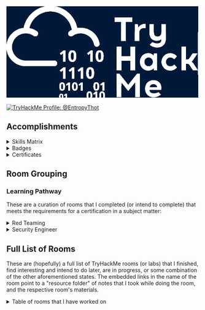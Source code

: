 
<img src="./images/banner.png" width="500px" />

<a href="https://tryhackme.com/p/EntropyThot"><img src="https://tryhackme-badges.s3.amazonaws.com/EntropyThot.png" alt="TryHackMe Profile: @EntropyThot"></a>

## Accomplishments

<details>
<summary>Skills Matrix</summary>

<img width="500px;" alt="skills matrix" src="./images/skills_matrix.png" />
</details>

<details>
<summary>Badges</summary>

<img src="./images/thm_badges.png" width="700px" />
</details>

<details>
<summary>Certificates</summary>

* [Jr Penetration Tester Learning Path](./images/certs/junior-pentest.pdf)

</details>

## Room Grouping

### Learning Pathway

These are a curation of rooms that I completed (or intend to complete) that meets the requirements for a certification in a subject matter:

<details>
<summary>Red Teaming</summary>

* __Red Team Fundamentals:__ Learn the core components of a red team engagement, from threat intelligence to OPSEC and C2s.
    * ~~[Red Team Fundamentals]()~~: Learn about the basics of a red engagement, the main components and stakeholders involved, and how red teaming differs from other cyber security engagements.
    * ~~[Red Team Engagements]()~~: Learn the steps and procedures of a red team engagement, including planning, frameworks, and documentation.
    * ~~[Red Team Threat Intel]()~~: Apply threat intelligence to red team engagements and adversary emulation.
    * ~~[Red Team OPSEC]()~~: Learn how to apply Operations Security (OPSEC) process for Red Teams.
    * ~~[Intro to C2]()~~: Learn the essentials of Command and Control to help you become a better Red Teamer and simplify your next Red Team assessment!
* __Initial Access:__ Explore the different techniques to gain initial access to a target system and network from a Red Teamer’s perspective.
    * ~~[Red Team Recon]()~~: Learn how to use DNS, advanced searching, Recon-ng, and Maltego to collect information about your target.
    * ~~[Weaponization]()~~: Understand and explore common red teaming weaponization techniques. You will learn to build custom payloads using common methods seen in the industry to get initial access.
    * ~~[Password Attacks]()~~: This room introduces the fundamental techniques to perform a successful password attack against various services and scenarios.
    * ~~[Phishing]()~~: Learn what phishing is and why it's important to a red team engagement. You will set up phishing infrastructure, write a convincing phishing email and try to trick your target into opening your email in a real-world simulation.
* __Post Compromise:__ Learn about the steps taken by an attacker right after gaining an initial foothold on a network.
    * ~~[The Lay of the Land]()~~: Learn about and get hands-on with common technologies and security products used in corporate environments; both host and network-based security solutions are covered.
    * ~~[Enumeration]()~~: This room is an introduction to enumeration when approaching an unknown corporate environment.
    * ~~[Windows Privilege Escalation]()~~: Learn the fundamentals of Windows privilege escalation techniques.
    * ~~[Windows Local Persistence]()~~: Learn the most common persistence techniques used on Windows machines.
    * ~~[Lateral Movement and Pivoting]()~~: Learn about common techniques used to move laterally across a Windows network.
    * ~~[Data Exfiltration]()~~: An introduction to Data Exfiltration and Tunneling techniques over various protocols.
* __Host Evasions:__ Understand the techniques behind host-based security and bypass the most common security products in Windows operating systems.
    * ~~[Windows Internals]()~~: Learn and understand the fundamentals of how Windows operates at its core.
    * ~~[Introduction to Windows API]()~~: Learn how to interact with the win32 API and understand its wide range of use cases.
    * ~~[Abusing Windows Internals]()~~: Leverage windows internals components to evade common detection solutions, using modern tool-agnostic approaches.
    * ~~[Introduction to Antivirus]()~~: Understand how antivirus software works and what detection techniques are used to bypass malicious file checks.
    * ~~[AV Evasion: Shellcode]()~~: Learn shellcode encoding, packing, binders, and crypters.
    * ~~[Obfuscation Principles]()~~: Leverage tool-agnostic software obfuscation practices to hide malicious functions and create unique code.
    * ~~[Signature Evasion]()~~: Learn how to break signatures and evade common AV, using modern tool-agnostic approaches.
    * ~~[Bypassing UAC]()~~: Learn common ways to bypass User Account Control (UAC) in Windows hosts.
    * ~~[Runtime Detection Evasion]()~~: Learn how to bypass common runtime detection measures, such as AMSI, using modern tool-agnostic approaches.
    * ~~[Evading Logging and Monitoring]()~~: Learn how to bypass common logging and system monitoring, such as ETW, using modern tool-agnostic approaches.
    * ~~[Living Off the Land]()~~: Learn the essential concept of "Living Off the Land" in Red Team engagements.
* __Network Security Evasion:__ Learn how to bypass and evade different security solutions used in the industry, such as firewalls and IDS/IPS.
    * ~~[Network Security Solutions]()~~: Learn about and experiment with various IDS/IPS evasion techniques, such as protocol and payload manipulation.
    * ~~[Firewalls]()~~: Learn about and experiment with various firewall evasion techniques, such as port hopping and port tunneling.
    * ~~[Sandbox Evasion]()~~: Learn about active defense mechanisms Blue Teamers can deploy to identify adversaries in their environment.
* __Compromising Active Directory:__ Learn and exploit Active Directory networks through core security issues stemming from misconfigurations.
    * ~~[Active Directory Basics]()~~: This room will introduce the basic concepts and functionality provided by Active Directory.
    * ~~[Breaching Active Directory]()~~: This network covers techniques and tools that can be used to acquire that first set of AD credentials that can then be used to enumerate AD.
    * ~~[Enumerating Active Directory]()~~: This room covers various Active Directory enumeration techniques, their use cases as well as drawbacks.
    * ~~[Lateral Movement and Pivoting]()~~: Learn about common techniques used to move laterally across a Windows network.
    * ~~[Exploiting Active Directory]()~~: Learn common AD exploitation techniques that can allow you to reach your goal in an AD environment.
    * ~~[Persisting Active Directory]()~~: Learn about common Active Directory persistence techniques that can be used post-compromise to ensure the blue team will not be able to kick you out during a red team exercise.
    * ~~[Credentials Harvesting]()~~: Apply current authentication models employed in modern environments to a red team approach.
</details>

<details>
<summary>Security Engineer</summary>

* __Introduction to Security Engineering:__ Acquire the foundations for security engineering. Learn about security principles, cryptography fundamentals, and identity management basics.
* __Threats and Risks:__ Understand how security engineers help their organisations to identify threats and risks to better manage them.
* __Network and System Security:__ Explore principles of network & system security, including secure protocols, hardening OS, cloud, and network devices using latest techniques.
* __Software Security:__ Understand how security integrates into the development process of an application, and learn how to mitigate common vulnerabilities in web applications.
* __Managing Incidents:__ Understand how security engineers help their organisations during an incident to reduce the impact of the incident.
</details>

## Full List of Rooms

These are (hopefully) a full list of TryHackMe rooms (or labs) that I finished, find interesting and intend to do later, are in progress, or some combination of the other aforementioned states. The embedded links in the name of the room point to a "resource folder" of notes that I took while doing the room, and the respective room's materials.

<details>
<summary>Table of rooms that I have worked on</summary>

| __Room__ | __Categories/Tags__ | __THM Description__ | __Level__ | __Time Credits (in minutes)__ | __Status__ |
|----------|---------------------|---------------------|-----------|-------------------------------|------------|
| 25 Days of Cyber Security | [todo] | [todo] | Easy | 0 | Completed |
| Abusing Windows Internals | [todo] | [todo] | Hard | 60 | Completed |
| Active Directory Basics | [todo] | [todo] | Easy | 30 | Completed |
| Active Directory Hardening | [todo] | [todo] | Medium | 120 | Completed |
| Active Reconnaissance | [todo] | [todo] | Easy | 60 | Completed |
| Advanced SQL Injection | [todo] | [todo] | Medium | 60 | Completed |
| Advanced Static Analysis | [todo] | [todo] | Medium | 200 | Completed |
| Advent of Cyber '23 Side Quest | [todo] | [todo] | Info | 60 | In Progress |
| Advent of Cyber 1 [2019] | [todo] | [todo] | Easy | 0 | In Progress |
| Advent of Cyber 2 [2020] | [todo] | [todo] | Medium | 1440 | In Progress |
| Advent of Cyber 2022 | [todo] | [todo] | Easy | 1440 | In Progress |
| Advent of Cyber 2023 | [todo] | [todo] | Easy | 1440 | Completed |
| Advent of Cyber 3 (2021) | [todo] | [todo] | Easy | 1440 | Completed |
| Agent Sudo | [todo] | [todo] | Easy | 0 | Completed |
| Alfred | [todo] | [todo] | Easy | 45 | Completed |
| Analysing Volatile Memory | [todo] | [todo] | Easy | 90 | Completed |
| Android Hacking 101 | [todo] | [todo] | Medium | 0 | Completed |
| Android Malware Analysis | [todo] | [todo] | Easy | 60 | Completed |
| Anthem | [todo] | [todo] | Easy | 0 | Completed |
| Anti-Reverse Engineering | [todo] | [todo] | Medium | 60 | Completed |
| Atlas | [todo] | [todo] | Easy | 45 | Completed |
| Atomic Red Team | [todo] | [todo] | Medium | 120 | In Progress |
| AttackerKB | [todo] | [todo] | Easy | 0 | Completed |
| Attacking Kerberos | [todo] | [todo] | Easy | 0 | In Progress |
| [Attacktive Directory](./rooms/attacktivedirectory) | Red Teaming, Active Directory, boot2root | 99% of Corporate networks run off of AD. But can you exploit a vulnerable Domain Controller? | Medium | 0 | Completed |
| Auditing and Monitoring | [todo] | [todo] | Easy | 60 | Completed |
| Aurora EDR | [todo] | [todo] | Medium | 60 | Completed |
| Authentication Bypass | [todo] | [todo] | Easy | 30 | Completed |
| Autopsy | [todo] | [todo] | Easy | 60 | Completed |
| AV Evasion: Shellcode | [todo] | [todo] | Medium | 120 | Completed |
| b3dr0ck | [todo] | [todo] | Easy | 60 | In Progress |
| Badbyte | [todo] | [todo] | Easy | 0 | Completed |
| Baron Samedit | [todo] | [todo] | Info | 0 | Completed |
| Bash Scripting | [todo] | [todo] | Easy | 45 | Completed |
| Basic Dynamic Analysis | [todo] | [todo] | Medium | 120 | Completed |
| Basic Malware RE | [todo] | [todo] | Medium | 0 | Completed |
| Basic Pentesting | [todo] | [todo] | Easy | 0 | Completed |
| Basic Static Analysis | [todo] | [todo] | Medium | 120 | Completed |
| Bebop | [todo] | [todo] | Easy | 30 | Completed |
| Become a Hacker | [todo] | [todo] | Easy | 20 | Completed |
| Becoming a First Responder | [todo] | [todo] | Easy | 120 | Completed |
| Blaster | [todo] | [todo] | Easy | 30 | Completed |
| Blue | Windows, Eternal Blue, MS17-010, boot2root, Exploitation | Deploy & hack into a Windows machine, leveraging common misconfigurations issues. | Easy | 30 | Completed | 
| Bolt | [todo] | [todo] | Easy | 0 | Completed |
| Bounty Hacker | [todo] | [todo] | Easy | 0 | Completed |
| Brim | [todo] | [todo] | Medium | 120 | Completed |
| Bulletproof Penguin | [todo] | [todo] | Easy | 45 | Completed |
| Burp Suite: Extensions | [todo] | [todo] | Easy | 30 | Completed |
| Burp Suite: Intruder | [todo] | [todo] | Medium | 90 | Completed |
| Burp Suite: Other Modules | [todo] | [todo] | Easy | 45 | Completed |
| Burp Suite: Repeater | [todo] | [todo] | Info | 60 | Completed |
| Burp Suite: The Basics | [todo] | [todo] | Info | 60 | Completed |
| Bypass Disable Functions | [todo] | [todo] | Info | 60 | Completed |
| Bypassing UAC | [todo] | [todo] | Medium | 45 | Completed |
| CAPA: The Basics | [todo] | [todo] | Easy | 60 | In Progress |
| Careers in Cyber | [todo] | [todo] | Info | 60 | Completed |
| CC: Ghidra | [todo] | [todo] | Easy | 0 | Completed |
| CC: Pen Testing | [todo] | [todo] | [todo] | [todo] | [todo] |
| CI/CD and Build Security | [todo] | [todo] | Medium | 120 | In Progress |
| Cloud-based IaC | [todo] | [todo] | Easy | 180 | Completed |
| Cluster Hardening | [todo] | [todo] | Medium | 30 | In Progress |
| Command Injection | [todo] | [todo] | Easy | 20 | Completed |
| Common Attacks | [todo] | [todo] | Info | 40 | Completed |
| Common Linux Privesc | [todo] | [todo] | Easy | 0 | Completed |
| Container Hardening | [todo] | [todo] | Easy | 40 | Completed |
| Container Vulnerabilities | [todo] | [todo] | Easy | 60 | Completed |
| Content Discovery | [todo] | [todo] | Easy | 30 | Completed |
| Content Security Policy | [todo] | [todo] | [todo] | [todo] | [todo] |
| Cross-site Scripting | [todo] | [todo] | [todo] | [todo] | [todo] |
| Crylo | [todo] | [todo] | Medium | 60 | In Progress |
| Cryptography Basics | [todo] | [todo] | Easy | 45 | Completed |
| Cryptography for Dummies | [todo] | [todo] | Easy | 30 | Completed |
| CTF collection Vol. 1 | [todo] | [todo] | [todo] | [todo] | [todo] |
| [Custom Alert Rules in Wazuh](./rooms/customalertrulesinwazuh) | DFIR, EDR, Logging | Learn how to create rules in Wazuh for your environment. | Easy | 60 | Completed |
| CVE-2021-41773/24013 | [todo] | [todo] | Info | 15 | Completed |
| CVE-2022-26923 | [todo] | [todo] | Easy | 60 | In Progress |
| CVE-2023-38408 | [todo] | [todo] | Medium | 60 | In Progress |
| Cyber Kill Chain | [todo] | [todo] | Easy | 45 | Complete |
| Cyber Scotland 2021 | [todo] | [todo] | Easy | 0 | Completed |
| Daily Bugle | [todo] | [todo] | Hard | 0 | Completed |
| DAST | [todo] | [todo] | Medium | 120 | Completed |
| Data Exfiltration | [todo] | [todo] | Hard | 60 | Completed |
| Dependency Management | [todo] | [todo] | [todo] | [todo] | [todo] |
| DFIR: An Introduction | [todo] | [todo] | Easy | 90 | Completed |
| Diamond Model | [todo] | [todo] | Easy | 35 | Completed |
| [Digital Forensics Case B4DM755](./rooms/caseb4dm755) | Case Study, DFIR | Acquire the critical skills of evidence preservation, disk imaging, and artefact analysis for use in court. | Easy | 120 | Completed |
| Digital Forensics Fundamentals | [todo] | [todo] | Easy | 60 | Completed |
| Dirty Pipe: CVE-2022-0847 | [todo] | [todo] | Info | 42 | Completed |
| Dissecting PE Headers | [todo] | [todo] | Medium | 120 | Completed |
| [Dumping Router Firmware](./rooms/rfirmware) | Case Study, Software Forensics, Reverse Engineering | Have you ever been curious about how your router works? What OS it runs? What makes it tick? | Medium | 0 | Completed |
| DLL HIJACKING | [todo] | [todo] | [todo] | [todo] | [todo] |
| DNS in detail | [todo] | [todo] | [todo] | [todo] | [todo] |
| DNS Manipulation | [todo] | [todo] | [todo] | [todo] | [todo] |
| DOM-Based Attacks | [todo] | [todo] | Easy | 60 | In Progress |
| Dunkle Materie | [todo] | [todo] | [todo] | [todo] | [todo] |
| DVWA | [todo] | [todo] | [todo] | [todo] | [todo] |
| Dynamic Analysis: Debugging | [todo] | [todo] | [todo] | [todo] | [todo] |
| Empire | [todo] | [todo] | [todo] | [todo] | [todo] |
| Encryption – Crypto 101 | [todo] | [todo] | [todo] | [todo] | [todo] |
| Enumeration | [todo] | [todo] | [todo] | [todo] | [todo] |
| Enumeration & Brute Force | [todo] | [todo] | Easy | 30 | Completed |
| [Eradication & Remediation](./rooms/eradicationandremediation) | DFIR, Methodology | A look into the fourth phase of the Incident Response framework: Eradication, Remediation, and Recovery. | Easy | 60 | Completed | 
| Evading Logging and Monitoring | [todo] | [todo] | Medium | 60 | In Progress |
| Eviction | [todo] | [todo] | Easy | 45 | Completed |
| Expediting Registry Analysis | [todo] | [todo] | Medium | 120 | Completed |
| Exploit Vulnerabilities | [todo] | [todo] | Easy | 20 | Completed |
| Extending Your Network | [todo] | [todo] | Info | 20 | Completed |
| ffuf | [todo] | [todo] | Easy | 0 | Completed |
| File Inclusion | [todo] | [todo] | Medium | 60 | Completed |
| Fire Inclusion, Path Traversal | [todo] | [todo] | Medium | 60 | Completed |
| Firewalls | [todo] | [todo] | Medium | 180 | Completed |
| Firewall Fundamentals | [todo] | [todo] | Easy | 60 | Completed |
| FlareVM: Arsenal of Tools | [todo] | [todo] | Easy | 40 | Completed |
| Follina MSDT | [todo] | [todo] | [todo] | [todo] | [todo] |
| Forensic Imaging | [todo] | [todo] | Easy | 45 | Completed |
| Game Zone | [todo] | [todo] | Easy | 0 | Completed |
| Geolocating Images | [todo] | [todo] | Easy | 0 | Completed |
| Getting Started | [todo] | [todo] | [todo] | [todo] | [todo] |
| Gobuster: The Basics | [todo] | [todo] | Easy | 60 | In Progress |
| Google Dorking | [todo] | [todo] | Easy | 0 | Completed |
| Governance & Regulation | [todo] | [todo] | Easy | 120 | Completed |
| Hacking with PowerShell | [todo] | [todo] | Easy | 30 | Completed |
| [HackPark](./rooms/hackpark) | boot2root, Exploitation, Case Study | Bruteforce a websites login with Hydra, identify and use a public exploit then escalate your privileges on this Windows machine! | Medium | 0 | Completed |
| Hardening Basics Part 1 | [todo] | [todo] | Easy | 0 | Completed |
| Hardening Basics Part 2 | [todo] | [todo] | Easy | 0 | Completed |
| Hashing Basics | [todo] | [todo] | Easy | 75 | Completed |
| Hashing – Crypto 101 | [todo] | [todo] | Medium | 30 | Completed |
| HeartBleed | CTF, Metasploit, Exploitation, Crypto | SSL issues are still lurking in the wild! Can you exploit this web servers OpenSSL? | Easy | 60 | Completed |
| History of Malware | [todo] | [todo] | [todo] | [todo] | [todo] |
| Hosted Hypervisors | [todo] | [todo] | Easy | 60 | Completed |
| How to use TryHackMe | [todo] | [todo] | [todo] | [todo] | [todo] |
| How websites work | [todo] | [todo] | [todo] | [todo] | [todo] |
| HTTP Request Smuggling | [todo] | [todo] | [todo] | [todo] | [todo] |
| Hunt Me I: Payment Collectors | [todo] | [todo] | [todo] | [todo] | [todo] |
| Hydra | [todo] | [todo] | [todo] | [todo] | [todo] |
| Ice | [todo] | [todo] | [todo] | [todo] | [todo] |
| IDE | [todo] | [todo] | [todo] | [todo] | [todo] |
| [Identification & Scoping](./rooms/identificationandscoping) | Help Desk, Blue Teaming, DFIR | A look into the second phase of the Incident Response Framework, Identification & Scoping. | Medium | 60 | Completed | 
| Identity and Access Management | [todo] | [todo] | Easy | 120 | Completed |
| IDOR | [todo] | [todo] | Easy | 30 | Completed |
| IDS Fundamentals | [todo] | [todo] | Easy | 60 | In Progress |
| Incident handling with Splunk | [todo] | [todo] | Medium | 300 | In Progress |
| Incident Response Fundamentals | [todo] | [todo] | Easy | 60 | Completed |
| Injection | [todo] | [todo] | [todo] | [todo] | [todo] |
| Insecure Deserialisation | [todo] | [todo] | Medium | 120 | In Progress |
| Intro PoC Scripting | [todo] | [todo] | [todo] | [todo] | [todo] |
| Intro to C2 | [todo] | [todo] | Medium | 60 | Completed |
| Intro to Cloud Security | [todo] | [todo] | Easy | 180 | Completed |
| Intro to Cold System Forensics | [todo] | [todo] | Easy | 60 | Completed |
| Intro to Containerisation | [todo] | [todo] | Info | 30 | Completed |
| Intro to Cyber Threat Intel | [todo] | [todo] | Easy | 45 | Completed |
| Intro to Defensive Security | [todo] | [todo] | Easy | 90 | Completed |
| Intro to Detection Engineering | [todo] | [todo] | Easy | 60 | Completed |
| Intro to Digital Forensics | [todo] | [todo] | Easy | 90 | Completed |
| Intro to Docker | [todo] | [todo] | Easy | 35 | Completed |
| Intro to Endpoint Security | [todo] | [todo] | Easy | 60 | Completed |
| Intro to IaC | [todo] | [todo] | Easy | 90 | Completed |
| Intro to IoT Pentesting | [todo] | [todo] | Easy | 0 | Completed |
| Intro to IR and IM | [todo] | [todo] | Info | 120 | Completed |
| Intro to ISAC | [todo] | [todo] | [todo] | [todo] | [todo] |
| Intro to Kubernetes | [todo] | [todo] | Easy | 60 | Completed |
| Intro to LAN | [todo] | [todo] | Info | 15 | Completed |
| Intro to Log Analysis | [todo] | [todo] | Easy | 60 | Completed |
| Intro to Logs | [todo] | [todo] | Easy | 30 | Completed |
| Intro to Malware Analysis | [todo] | [todo] | Medium | 90 | Completed |
| Intro to Offensive Security | [todo] | [todo] | Info | 15 | Completed |
| Intro to Pipeline Automation | [todo] | [todo] | Info | 60 | Completed |
| Intro To Pwntools | [todo] | [todo] | [todo] | [todo] | [todo] |
| Intro to SSRF | [todo] | [todo] | Easy | 30 | Completed |
| Intro to Threat Emulation | [todo] | [todo] | Medium | 60 | Completed |
| Intro to Windows | [todo] | [todo] | [todo] | [todo] | [todo] |
| Intro to x86-64 | [todo] | [todo] | [todo] | [todo] | [todo] |
| Introduction to Antivirus | [todo] | [todo] | Easy | 90 | Completed |
| Introduction to Cryptography | [todo] | [todo] | Medium | 240 | Completed |
| Introduction to CryptOps | [todo] | [todo] | Easy | 60 | Completed |
| Introduction to DevSecOps | [todo] | [todo] | Medium | 120 | Completed |
| Introduction to Django | [todo] | [todo] | Easy | 0 | Completed |
| Introduction to Flask | [todo] | [todo] | Easy | 15 | Completed |
| Introduction to OWASP ZAP | [todo] | [todo] | Easy | 0 | Completed |
| Introduction to SIEM | [todo] | [todo] | Easy | 120 | Completed |
| Introduction to Windows API | [todo] | [todo] | Easy | 60 | Completed |
| Introductory Networking | [todo] | [todo] | Easy | 20 | Completed |
| Introductory Researching | [todo] | [todo] | Easy | 0 | Completed |
| [Intrusion Detection](./rooms/idsevasion) | [todo] | [todo] | Medium | 60 | Completed |
| Investigating Windows | DFIR, Case Study, Windows, RDP | A windows machine has been hacked, its your job to go investigate this windows machine and find clues to what the hacker might have done. | Easy | 0 | Completed |
| Investigating Windows 2.0 | [todo] | [todo] | [todo] | [todo] | [todo] |
| Investigating with ELK 101 | [todo] | [todo] | Medium | 180 | In Progress |
| [iOS Analysis](./rooms/iosanalysis) | [todo] | [todo] | Easy | 45 | Completed |
| [iOS Forensics](./rooms/iosforensics) | Methodology, Toolkits, DFIR | Learn about the data acquisition techniques and tools used in iOS device digital forensics! | Easy | 0 | Completed |
| IR Difficulties and Challenges | [todo] | [todo] | Easy | 60 | Completed |
| IR Philosophy and Ethics | [todo] | [todo] | Easy | 40 | Completed |
| IR Playbooks | [todo] | [todo] | Easy | 60 | Completed |
| IR Timeline Analysis | [todo] | [todo] | Medium | 60 | In Progress |
| ISO27001 | [todo] | [todo] | Easy | 0 | Completed |
| [JavaScript Basics](./rooms/javascriptbasics) | Programming | Learn JavaScript, the high-level, multi-paradigm language of the web. | Easy | 0 | Completed |
| JavaScript Essentials | [todo] | [todo] | Easy | 60 | Completed |
| John The Ripper | [todo] | [todo] | Easy | 60 | Completed |
| Joomify | [todo] | [todo] | Medium | 40 | Completed |
| Junior Security Analyst Intro | [todo] | [todo] | Easy | 15 | Completed |
| Jupyter 101 | [todo] | [todo] | Easy | 0 | Completed |
| [JVM Reverse Engineering](./rooms/jvmreverseengineering) | Java, Reverse Engineering, Case Study | Learn JavaScript, the high-level, multi-paradigm language of the web. | Medium | 0 | In Progress |
| [JWT Security] | [todo] | [todo] | Easy | 60 | In Progress |
| K8s Best Security Practices | [todo] | [todo] | Medium | 60 | In Progress |
| KaffeeSec – SoMeSINT | [todo] | [todo] | Medium | 0 | Completed |
| Kali Machine | Basics | Access your own Kali Machine | Easy | 30 | Completed |
| KAPE | [todo] | [todo] | Medium | 90 | In Progress |
| Kenobi | [todo] | [todo] | Easy | 0 | Completed |
| LazyAdmin | [todo] | [todo] | Easy | 0 | Completed |
| LDAP Injection | [todo] | [todo] | Easy | 38 | Completed |
| Learn & win prizes - Fall 2022 | [todo] | [todo] | Info | 5 | Completed |
| Learn and win prizes #2 | [todo] | [todo] | Info | 5 | Completed |
| Learn and win prizes | [todo] | [todo] | Info | 0 | Completed |
| Learn Rust | [todo] | [todo] | Easy | 0 | Completed |
| Learning Cyber Security | [todo] | [todo] | Easy | 0 | Completed |
| Legal Considerations in DFIR | [todo] | [todo] | Medium | 60 | In Progress |
| Lessons Learned | [todo] | [todo] | Easy | 60 | Completed |
| LFI | [todo] | [todo] | Easy | 0 | Completed |
| LFI Basics | [todo] | [todo] | Easy | 0 | Completed |
| Linux Agency | [todo] | [todo] | Medium | 0 | In Progress |
| Linux Backdoors | [todo] | [todo] | Easy | 0 | Completed |
| [Linux File System Analysis](./rooms/linuxfilesystemanalysis) | Methodology, Toolkits, DFIR | Perform real-time file system analysis on a Linux system to identify an attacker's artefacts. | Easy | 60 | Completed | 
| Linux Forensics | [todo] | [todo] | Medium | 120 | Completed |
| Linux Function Hooking | [todo] | [todo] | Medium | 0 | Completed |
| Linux Fundamentals Part 1 | [todo] | [todo] | Info | 10 | Completed |
| Linux Fundamentals Part 2 | [todo] | [todo] | Info | 20 | Completed |
| Linux Fundamentals Part 3 | [todo] | [todo] | Info | 18 | Completed |
| Linux Incident Surface | [todo] | [todo] | Easy | 80 | Completed |
| Linux Live Analysis | [todo] | [todo] | Medium | 100 | Completed |
| Linux Logs Investigations | [todo] | [todo] | Medium | 60 | Completed |
| Linux PrivEsc | [todo] | [todo] | Medium | 0 | Completed |
| Linux PrivEsc Arena | [todo] | [todo] | Medium | 0 | Completed |
| Linux Privilege Escalation | [todo] | [todo] | Medium | 50 | Completed |
| [Linux Process Analysis](./rooms/linuxprocessanalysis) | [todo] | [todo] | Medium | 60 | Completed |
| Linux Server Forensics | [todo] | [todo] | Medium | 0 | Completed |
| Linux Shells | [todo] | [todo] | Easy | 45 | Completed |
| Linux Strength Training | [todo] | [todo] | Easy | 0 | Completed |
| Linux System Hardening | [todo] | [todo] | Medium | 120 | Completed |
| Linux: Local Enumeration | [todo] | [todo] | Easy | 0 | Completed |
| Living Off the Land | [todo] | [todo] | Medium | 60 | Completed |
| LocalPotato | [todo] | [todo] | Medium | 30 | In Progress |
| Log Fundamentals | [todo] | [todo] | Easy | 45 | Completed |
| Log Operations | [todo] | [todo] | Easy | 60 | Completed |
| Log Universe | [todo] | [todo] | Easy | 60 | In Progress |
| Logging for Accountability | [todo] | [todo] | Easy | 60 | Completed |
| MAL: Malware Introductory | [todo] | [todo] | Easy | 0 | Completed |
| MAL: REMnux – The Redux | [todo] | [todo] | Easy | 0 | Completed |
| MAL: Researching | [todo] | [todo] | Easy | 0 | Completed |
| MAL: Strings | [todo] | [todo] | Easy | 0 | Completed |
| MalDoc: Static Analysis | [todo] | [todo] | Medium | 60 | Completed |
| Metasploit: Exploitation | [todo] | [todo] | Easy | 20 | Completed |
| Metasploit: Introduction | [todo] | [todo] | Easy | 30 | Completed |
| Metasploit: Meterpreter | [todo] | [todo] | Easy | 20 | Completed |
| Microservices Architectures | [todo] | [todo] | Easy | 45 | Completed |
| Microsoft Windows Hardening | [todo] | [todo] | Easy | 120 | Completed |
| MISP | [todo] | [todo] | Medium | 60 | Completed |
| MITRE | [todo] | [todo] | Medium | 30 | Completed |
| Mobile Malware Analysis | [todo] | [todo] | Easy | 60 | Completed |
| Moniker Link (CVE-2024-21413) | [todo] | [todo] | Easy | 30 | Completed |
| Mother's Secret | [todo] | [todo] | Easy | 120 | Completed |
| Multi-Factor Authentication | [todo] | [todo] | Easy | 60 | Completed |
| Nessus | [todo] | [todo] | Easy | 0 | Completed |
| Net Sec Challenge | [todo] | [todo] | Medium | 60 | Completed |
| Network Device Hardening | [todo] | [todo] | Medium | 180 | Completed |
| Network Security | [todo] | [todo] | [todo] | [todo] | [todo] |
| Network Security Protocols | [todo] | [todo] | Medium | 180 | Completed |
| Network Security Solutions | [todo] | [todo] | Medium | 120 | Completed |
| Network Services | [todo] | [todo] | Easy | 60 | Completed |
| Network Services 2 | [todo] | [todo] | Easy | 60 | Completed |
| Networking | [todo] | [todo] | Easy | 0 | Completed |
| Networking Concepts | [todo] | [todo] | Easy | 60 | Completed |
| Networking Core Protocols | [todo] | [todo] | Easy | 45 | Completed |
| Networking Essentials | [todo] | [todo] | Easy | 60 | Completed |
| Networking Secure Protocols | [todo] | [todo] | Easy | 60 | Completed |
| NetworkMiner | [todo] | [todo] | Easy | 60 | Completed |
| NIS – Linux Part I | [todo] | [todo] | Easy | 25 | Completed |
| Nmap | [todo] | [todo] | Easy | 50 | Completed |
| Nmap Advanced Port Scans | [todo] | [todo] | Medium | 75 | Completed |
| Nmap Basic Port Scans | [todo] | [todo] | Easy | 120 | Completed |
| Nmap Live Host Discovery | [todo] | [todo] | Medium | 120 | Completed |
| Nmap Post Port Scans | [todo] | [todo] | Medium | 60 | Completed |
| Nmap: The Basics | [todo] | [todo] | Easy | 60 | In Progress |
| NoSQL Injection | [todo] | [todo] | Easy | 30 | Completed |
| NoSQL injection Basics | [todo] | [todo] | Easy | 30 | Completed |
| OAuth Vulnerabilities | [todo] | [todo] | Medium | 120 | In Progress |
| Obfuscation Principles | [todo] | [todo] | Medium | 60 | Completed |
| OhShint | [todo] | [todo] | Easy | 60 | Completed |
| On-Premises IaC | [todo] | [todo] | Medium | 60 | In Progress |
| OpenCTI | [todo] | [todo] | Medium | 120 | Completed |
| OpenVAS | [todo] | [todo] | Easy | 0 | Completed |
| OpenVPN | [todo] | [todo] | Easy | 0 | Completed |
| Operating System Security | [todo] | [todo] | Easy | 60 | Completed |
| [ORM Injection](./rooms/orminjection) | [todo] | [todo] | Medium | 60 | Completed |
| OSI Model | [todo] | [todo] | Info | 30 | Completed |
| Osquery: The Basics | [todo] | [todo] | Easy | 120 | Completed |
| OverlayFS – CVE-2021-3493 | [todo] | [todo] | Info | 0 | Completed |
| Overpass | [todo] | [todo] | Easy | 0 | In Progress |
| OWASP API Security Top 10 - 1 | [todo] | [todo] | Medium | 180 | Completed |
| OWASP API Security Top 10 - 2 | [todo] | [todo] | Medium | 180 | Completed |
| OWASP Broken Access Control | [todo] | [todo] | Easy | 30 | Completed |
| OWASP Juice Shop | [todo] | [todo] | Easy | 120 | Completed |
| OWASP Top 10 - 2021 | [todo] | [todo] | Easy | 120 | Completed |
| OWASP Top 10 | [todo] | [todo] | Easy | 120 | Completed |
| Packet & Frames | [todo] | [todo] | Info | 30 | Completed |
| ParrotPost: Phishing Analysis | [todo] | [todo] | Easy | 30 | Completed |
| Passive Reconnaissance | [todo] | [todo] | Easy | 60 | Completed |
| Pentesting Fundamentals | [todo] | [todo] | Info | 30 | Completed |
| Phishing | [todo] | [todo] | Medium | 60 | Completed |
| Phishing Analysis Fundamentals | [todo] | [todo] | Easy | 30 | Completed |
| Phishing Analysis Tools | [todo] | [todo] | Easy | 30 | Completed |
| Phishing Emails in Action | [todo] | [todo] | Easy | 30 | Completed |
| [Phishing: HiddenEye](./rooms/phishinghiddeneye) | Toolkit, Red Teaming | This tool helps you create a phishing page for sites such as Gmail, Snapchat, et cetera. Discussion of the difference between legit and fake site. | Easy | 0 | Completed |
| Phishing Prevention | [todo] | [todo] | Easy | 30 | Completed |
| Physical Security Intro | [todo] | [todo] | Easy | 0 | Completed |
| Pickle Rick | CTF, Case Study, boot2root, dirbuster, Linux | A Rick and Morty CTF. Help turn Rick back into a human! | Easy | 0 | In Progress |
| Polkit: CVE-2021-3560 | [todo] | [todo] | Info | 0 | Completed |
| PowerShell for Pentesters | [todo] | [todo] | Medium | 20 | Completed |
| Preparation | [todo] | [todo] | Easy | 60 | Completed |
| Principles of Security | [todo] | [todo] | Info | 30 | Completed |
| Printer Hacking 101 | [todo] | [todo] | Easy | 0 | In Progress |
| PrintNightmare | [todo] | [todo] | Medium | 30 | Completed |
| Protocols and Servers | [todo] | [todo] | Easy | 100 | Completed |
| Protocols and Servers 2 | [todo] | [todo] | Medium | 100 | Completed |
| Public Key Cryptography Basics | [todo] | [todo] | Easy | 60 | Completed |
| Putting it all together | [todo] | [todo] | Easy | 15 | Completed |
| Pwnkit: CVE-2021-4034 | [todo] | [todo] | Info | 15 | Completed |
| Pyramid of Pain | [todo] | [todo] | Easy | 30 | Completed |
| Python Basics | [todo] | [todo] | Info | 80 | Completed |
| Python for Pentesters | [todo] | [todo] | Easy | 30 | Completed |
| Red Team Engagements | [todo] | [todo] | Easy | 90 | Completed |
| Red Team Fundamentals | [todo] | [todo] | Easy | 20 | Completed |
| Red Team OPSEC | [todo] | [todo] | Medium | 90 | Completed |
| Red Team Recon | [todo] | [todo] | Easy | 120 | Completed |
| Red Team Threat Intel | [todo] | [todo] | Medium | 60 | Completed |
| Redline | [todo] | [todo] | Medium | 30 | Completed |
| Registry Persistence Detection | [todo] | [todo] | Easy | 60 | Completed |
| Regular expressions | [todo] | [todo] | Medium | 0 | Completed |
| REMnux: Getting Started | [todo] | [todo] | Easy | 40 | Completed |
| Remux The Tmux | [todo] | [todo] | Info | 30 | Completed |
| REvil Corp | [todo] | [todo] | Medium | 45 | In Progress |
| Risk Management | [todo] | [todo] | Easy | 90 | Completed |
| Rootme | [todo] | [todo] | Easy | 0 | Completed |
| Runtime Detection Evasion | [todo] | [todo] | Hard | 60 | Completed |
| RustScan | [todo] | [todo] | Easy | 0 | Completed |
| Sakura Room | [todo] | [todo] | Easy | 0 | Completed |
| Sandbox Evasion | [todo] | [todo] | Hard | 180 | In Progress |
| SAST | [todo] | [todo] | Medium | 30 | Completed |
| SDLC | [todo] | [todo] | Easy | 120 | Completed |
| Search Skills | [todo] | [todo] | Easy | 60 | Completed |
| Secure GitOps | [todo] | [todo] | Easy | 60 | Completed |
| Secure Network Architecture | [todo] | [todo] | Medium | 60 | Completed |
| Security Awareness | [todo] | [todo] | Info | 30 | Completed |
| Security Engineer Intro | [todo] | [todo] | Info | 60 | Completed |
| Security Operations | [todo] | [todo] | Easy | 60 | Completed |
| Security Principles | [todo] | [todo] | Easy | 90 | Completed |
| Server-side Template Injection | [todo] | [todo] | Medium | 60 | Completed |
| [Servidae: Log Analysis in ELK](./rooms/servidae) | Log Analysis, DFIR, Blue Teaming, Toolkit | Analyze the logs of an affected workstation to determine the attacker's indicators of compromise. | Easy | 60 | Completed | 
| Session Management | [todo] | [todo] | Easy | 60 | Completed |
| Shells Overview | [todo] | [todo] | Easy | 60 | Completed |
| Shodan.io | [todo] | [todo] | Easy | 0 | Completed |
| Sigma | [todo] | [todo] | Medium | 60 | In Progress |
| Signature Evasion | [todo] | [todo] | Medium | 60 | In Progress |
| Simple CTF | [todo] | [todo] | Easy | 0 | Completed |
| Skynet | [todo] | [todo] | Easy | 0 | Completed |
| Snort | [todo] | [todo] | Medium | 120 | Completed |
| [Snort Challenge - The Basics](./rooms/snortchallenges1) | Blue Teaming, Detection Engineering, Network Analysis, Case Study | Put your snort skills into practice and write snort rules to analyse live capture network traffic. | Medium | 90 | In Progress |
| Snyk Code | [todo] | [todo] | Easy | 60 | In Progress |
| Snyk Open Source | [todo] | [todo] | Easy | 60 | Completed |
| SOAR | [todo] | [todo] | Medium | 60 | Completed |
| SOC Fundamentals | [todo] | [todo] | Easy | 45 | Completed |
| Solar, exploiting log4j | [todo] | [todo] | Medium | 60 | In Progress |
| Source Code Security | [todo] | [todo] | Medium | 60 | Completed |
| Splunk 101 | [todo] | [todo] | Easy | 30 | Completed |
| Splunk 2 | [todo] | [todo] | Medium | 45 | In Progress |
| Splunk: Basics | [todo] | [todo] | Easy | 30 | Completed |
| Spring4Shell: CVE-2022-22965 | [todo] | [todo] | Info | 20 | Completed |
| SQL Fundamentals | [todo] | [todo] | Easy | 120 | In Progress |
| SQL Injection | [todo] | [todo] | Medium | 30 | Completed |
| SQL Injection Lab | [todo] | [todo] | Easy | 0 | In Progress |
| SQLMAP | [todo] | [todo] | Easy | 30 | Completed |
| SQLMap: The Basics | [todo] | [todo] | Easy | 45 | Completed |
| SSDLC | [todo] | [todo] | Medium | 120 | Completed |
| SSRF | [todo] | [todo] | Medium | 60 | Completed |
| SSTI | [todo] | [todo] | Medium | 0 | Completed |
| Starting Out in Cyber Sec | [todo] | [todo] | Easy | 0 | Completed |
| Steel Mountain | [todo] | [todo] | Easy | 0 | Completed |
| Subdomain Enumeration | [todo] | [todo] | Easy | 30 | Completed |
| Sublist3r | [todo] | [todo] | Easy | 0 | Completed |
| Sudo Buffer Overflow | [todo] | [todo] | Info | 0 | Completed |
| Sudo Security Bypass | [todo] | [todo] | Info | 0 | Completed |
| Sysinternals | [todo] | [todo] | Easy | 90 | Completed |
| Sysmon | [todo] | [todo] | Easy | 120 | Completed |
| Tardigrade | [todo] | [todo] | Medium | 120 | In Progress |
| The find command | [todo] | [todo] | Easy | 0 | Completed |
| The Greenholt Phish | [todo] | [todo] | Easy | 30 | Completed |
| The Hacker Methodology | [todo] | [todo] | Easy | 0 | Completed |
| The Lay of the Land | [todo] | [todo] | Easy | 60 | Completed |
| TheHive Project | [todo] | [todo] | Medium | 45 | Completed |
| Threat Hunting: Foothold | [todo] | [todo] | Medium | 120 | In Progress |
| Threat Hunting: Introduction | [todo] | [todo] | Easy | 45 | Completed |
| Threat Intel & Containment | [todo] | [todo] | Easy | 30 | Completed |
| Threat Intelligence Tools | [todo] | [todo] | Easy | 60 | Completed |
| Threat Modelling | [todo] | [todo] | Medium | 60 | Completed |
| tmux | [todo] | [todo] | Easy | 20 | Completed |
| ToolsRUs | Dirbuster, nikto, Metasploit, hydra, boot2root | Practise using tools such as dirbuster, hydra, nmap, nikto and metasploit | Easy | 0 | Completed | 
| Tor | [todo] | [todo] | Easy | 0 | Completed |
| Traffic Analysis Essentials | [todo] | [todo] | Easy | 30 | Completed |
| Traverse | [todo] | [todo] | Easy | 120 | Completed |
| Trooper | [todo] | [todo] | Easy | 60 | Completed |
| [TShark](./rooms/tshark) | Network Analysis, Utility | Learn how to use TShark to accelerate your pcap analysis! | Medium | 60 | Completed |
| [TShark: The Basics](./rooms/tsharkthebasics) | [todo] | [todo] | Easy | 120 | Completed |
| [TShark: CLI Wireshark Features] | [todo] | [todo] | Medium | 120 | Completed |
| Tutorial | [todo] | [todo] | Easy | 50 | Completed |
| Unified Kill Chain | [todo] | [todo] | Easy | 40 | Completed |
| Upload Vulnerabilities | [todo] | [todo] | Easy | 0 | In Progress |
| Velociraptor | [todo] | [todo] | Medium | 30 | In Progress |
| Virtualization and Containers | [todo] | [todo] | Easy | 60 | Completed |
| Volatility | [todo] | [todo] | Easy | 30 | In Progress |
| Volatility (2) | [todo] | [todo] | Medium | 60 | Completed |
| Vulnerabilities 101 | [todo] | [todo] | Easy | 20 | Completed |
| Vulnerability Capstone | [todo] | [todo] | Easy | 20 | Completed |
| Vulnerability Management | [todo] | [todo] | Medium | 240 | Completed |
| Vulnerability Scanner Overview | [todo] | [todo] | Easy | 60 | Completed |
| Vulnversity | [todo] | [todo] | Easy | 0 | Completed |
| Walking An Application | [todo] | [todo] | Easy | 35 | Completed |
| [Wazuh](./rooms/wazuhct) | Sysadmin, EDR, Logging | Wazuh is a free, open source and enterprise-ready security monitoring solution for threat detection, integrity monitoring. | Medium | 160 | Completed |
| Weaponization | [todo] | [todo] | Medium | 120 | Completed |
| Weaponizing Vulnerabilities | [todo] | [todo] | Medium | 120 | Completed |
| Web Application Basics | [todo] | [todo] | Easy | 120 | Completed |
| Web Application Security | [todo] | [todo] | Easy | 90 | Completed |
| Web Enumeration | [todo] | [todo] | Easy | 0 | Completed |
| Web Fundamentals | [todo] | [todo] | Easy | 30 | Completed |
| Web Scanning | [todo] | [todo] | Easy | 0 | Completed |
| WebOSINT | [todo] | [todo] | Easy | 0 | Completed |
| Welcome | [todo] | [todo] | Easy | 0 | Completed |
| What is Networking? | [todo] | [todo] | Info | 30 | Completed |
| What the Shell? | [todo] | [todo] | Easy | 0 | Completed |
| Wifi Hacking 101 | [todo] | [todo] | Easy | 0 | Completed |
| Win Prizes and Learn - 2023! | [todo] | [todo] | Info | 5 | Completed |
| Windows Applications Forensics | [todo] | [todo] | Medium | 60 | In Progress |
| Windows Base | [todo] | [todo] | Easy | 0 | Completed |
| Windows Command Line | [todo] | [todo] | Easy | 45 | Completed |
| Windows Event Logs | [todo] | [todo] | Medium | 60 | Completed |
| Windows Forensics 1 | [todo] | [todo] | Medium | 60 | Completed |
| Windows Forensics 2 | [todo] | [todo] | Medium | 70 | Completed |
| Windows Fundamentals 1 | [todo] | [todo] | Info | 30 | Completed |
| Windows Fundamentals 2 | [todo] | [todo] | Info | 30 | Completed |
| Windows Fundamentals 3 | [todo] | [todo] | Info | 30 | Completed |
| Windows Incident Surface | [todo] | [todo] | Easy | 90 | In Progress |
| Windows Internals | [todo] | [todo] | Medium | 60 | Completed |
| Windows Local Persistence | [todo] | [todo] | Medium | 120 | Completed |
| Windows Network Analysis | [todo] | [todo] | Easy | 45 | In Progress |
| Windows Network Analysis C2 | [todo] | [todo] | Easy | 30 | Completed |
| Windows PowerShell | [todo] | [todo] | Easy | 60 | In Progress |
| Windows PrivEsc | [todo] | [todo] | Medium | 0 | Completed |
| Windows PrivEsc Arena | [todo] | [todo] | Medium | 0 | Completed |
| Windows Privilege Escalation | [todo] | [todo] | Medium | 60 | Completed |
| Windows Reversing Intro | [todo] | [todo] | Medium | 60 | Completed |
| [Windows User Account Forensics](./rooms/windowsuseraccountforensics) | [todo] | [todo] | Easy | 27 | In Progress |
| Windows User Activity Analysis | [todo] | [todo] | Medium | 60 | In Progress |
| Windows x64 Assembly | [todo] | [todo] | Medium | 25 | Completed |
| Wireshark 101 | [todo] | [todo] | Easy | 60 | Completed |
| Wireshark: Packet Operations | [todo] | [todo] | Easy | 60 | Completed |
| Wireshark: The Basics | [todo] | [todo] | Easy | 60 | Completed |
| Wireshark: Traffic Analysis | [todo] | [todo] | Medium | 120 | Completed |
| XSS | [todo] | [todo] | Easy | 120 | Completed |
| XXE Injection | [todo] | [todo] | Medium | 60 | Completed |
| x86 Assembly Crash Course | [todo] | [todo] | Medium | 120 | Completed |
| Yara | [todo] | [todo] | Easy | 120 | Completed |
| Zeek | [todo] | [todo] | Medium | 120 | Completed |
| Zero Logon | [todo] | [todo] | Hard | 30 | In Progress |

</details>
